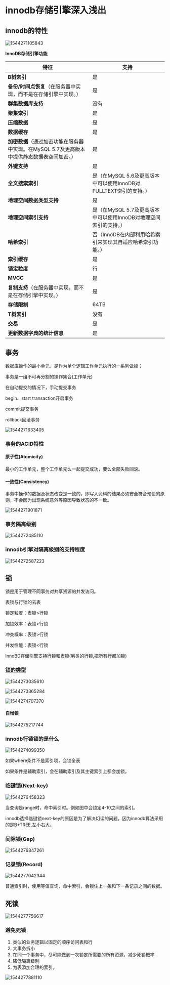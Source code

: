 # innodb存储引擎深入浅出

## innodb的特性

![1544271105843](mysql第三课.assets/1544271105843.png)

**InnoDB存储引擎功能**

| 特征                                                         | 支持                                                         |
| ------------------------------------------------------------ | ------------------------------------------------------------ |
| **B树索引**                                                  | 是                                                           |
| **备份/时间点恢复**（在服务器中实现，而不是在存储引擎中实现。） | 是                                                           |
| **群集数据库支持**                                           | 没有                                                         |
| **聚集索引**                                                 | 是                                                           |
| **压缩数据**                                                 | 是                                                           |
| **数据缓存**                                                 | 是                                                           |
| **加密数据**（通过加密功能在服务器中实现。在MySQL 5.7及更高版本中提供静态数据表空间加密。） | 是                                                           |
| **外键支持**                                                 | 是                                                           |
| **全文搜索索引**                                             | 是（在MySQL 5.6及更高版本中可以使用InnoDB对FULLTEXT索引的支持。） |
| **地理空间数据类型支持**                                     | 是                                                           |
| **地理空间索引支持**                                         | 是（在MySQL 5.7及更高版本中可以使用InnoDB对地理空间索引的支持。） |
| **哈希索引**                                                 | 否（InnoDB在内部利用哈希索引来实现其自适应哈希索引功能。）   |
| **索引缓存**                                                 | 是                                                           |
| **锁定粒度**                                                 | 行                                                           |
| **MVCC**                                                     | 是                                                           |
| **复制支持**（在服务器中实现，而不是在存储引擎中实现。）     | 是                                                           |
| **存储限制**                                                 | 64TB                                                         |
| **T树索引**                                                  | 没有                                                         |
| **交易**                                                     | 是                                                           |
| **更新数据字典的统计信息**                                   | 是                                                           |

## 事务

数据库操作的最小单元，是作为单个逻辑工作单元执行的一系列做操；

事务是一组不可再分割的操作集合(工作单元)



在自动提交的情况下，手动提交事务

begin、start transaction开启事务

commit提交事务

rollback回滚事务

![1544271633405](mysql第三课.assets/1544271633405.png)

### 事务的ACID特性

#### 原子性(Atomicity)

最小的工作单元，整个工作单元么一起提交成功，要么全部失败回滚。

#### 一致性(Consistency)

事务中操作的数据及状态改变是一致的，即写入资料的结果必须安全符合预设的原则，不会因为出现系统意外等原因导致状态的不一致。

![1544271901871](mysql第三课.assets/1544271901871.png)

### 事务隔离级别

![1544272485110](mysql第三课.assets/1544272485110.png)

### innodb引擎对隔离级别的支持程度

![1544272587223](mysql第三课.assets/1544272587223.png)

## 锁

锁是用于管理不同事务对共享资源的并发访问。

表锁与行锁的去表

锁定粒度：表锁>行锁

加锁效率：表锁>行锁

冲突概率：表锁>行锁

并发性能：表锁<行锁

InnoBD存储引擎支持行锁和表锁(另类的行锁,把所有行都加锁)

### [锁的类型](https://dev.mysql.com/doc/refman/5.7/en/innodb-locking.html)

![1544273035610](mysql第三课.assets/1544273035610.png)

![1544273365284](mysql第三课.assets/1544273365284.png)

![1544274707370](mysql第三课.assets/1544274707370.png)

#### 自增锁

![1544275217744](mysql第三课.assets/1544275217744.png)



###  innodb行锁锁的是什么

![1544274099350](mysql第三课.assets/1544274099350.png)

如果where条件不是索引项，会锁全表

如果条件是辅助索引，会在辅助索引及其主键索引上都会加锁。

### 临键锁(Next-key)

![1544276458323](mysql第三课.assets/1544276458323.png)



当查询是range时，命中索引时。例如图中会锁定4-10之间的索引。

innodb选择临键锁next-key的原因是为了解决幻读的问题。因为innodb算法采用的是B+TREE,左小右大。

### 间隙锁(Gap)

![1544276847261](mysql第三课.assets/1544276847261.png)



### 记录锁(Record)

![1544277042344](mysql第三课.assets/1544277042344.png)

普通索引时，使用等值查询，命中索引，会锁住上一条和下一条记录之间的数据。



## 死锁

![1544277756617](mysql第三课.assets/1544277756617.png)

### 避免死锁

1.  类似的业务逻辑以固定的顺序访问表和行
2.  大事务拆小
3.  在同一个事务中，尽可能做到一次锁定所需要的所有资源，减少死锁概率
4.  降低隔离级别
5.  为表添加合理的索引。

![1544277881110](mysql第三课.assets/1544277881110.png)

